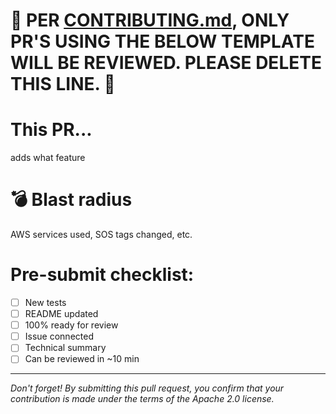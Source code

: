 # 🛑 PER [CONTRIBUTING.md](https://github.com/awsdocs/aws-doc-sdk-examples/blob/main/CONTRIBUTING.md), ONLY PR'S USING THE BELOW TEMPLATE WILL BE REVIEWED. PLEASE DELETE THIS LINE. 🛑

# This PR...
adds what feature

# 💣 Blast radius
AWS services used, SOS tags changed, etc.

# Pre-submit checklist:
- [ ] New tests
- [ ] README updated
- [ ] 100% ready for review
- [ ] Issue connected
- [ ] Technical summary
- [ ] Can be reviewed in ~10 min

***

_Don't forget! By submitting this pull request, you confirm that your contribution is made under the terms of the Apache 2.0 license._

